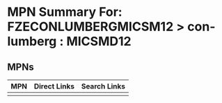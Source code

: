 



# MPN Summary For: FZECONLUMBERGMICSM12 > con-lumberg : MICSMD12

## MPNs
  

|MPN|Direct Links|Search Links|
| :--- | :--- | :--- |
||||
